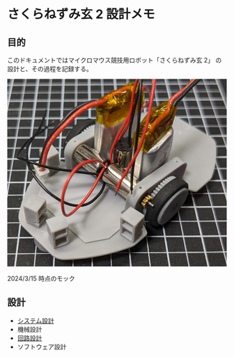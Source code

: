 # さくらねずみ玄 2 設計メモ

## 目的

このドキュメントではマイクロマウス競技用ロボット「さくらねずみ玄 2」 の設計と、その過程を記録する。

![モック画像(2024/3/15)](assets/img/mock2024-03-15.png)

2024/3/15 時点のモック

## 設計

- [システム設計](system.md)
- 機械設計
- [回路設計](circuit.md)
- ソフトウェア設計
